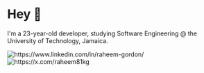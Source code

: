 # Hey 👋

I'm a 23-year-old developer, studying Software Engineering @ the University of Technology, Jamaica.

<p>
  <a href="https://www.linkedin.com/in/raheem-gordon/" style="text-decoration:none;">
    <img src="https://img.shields.io/badge/-LinkedIn-000?style=for-the-badge&amp;logo=linkedin&amp;logoColor=white&amp;link=https://www.linkedin.com/in/raheem-gordon/"alt="https://www.linkedin.com/in/raheem-gordon/">
  </a>
    <a href="https://x.com/raheem81kg" style="text-decoration:none;">
    <img src="https://img.shields.io/badge/-Twitter-000?style=for-the-badge&amp;logo=twitter&amp;logoColor=white&amp;link=https://x.com/raheem81kg"alt="https://x.com/raheem81kg">
  </a>
</p>
